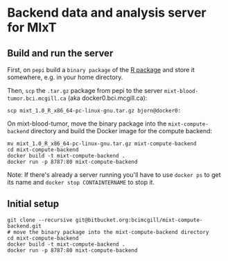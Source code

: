 # Backend data and analysis server for MIxT 
## Build and run the server

First, on `pepi` build a `binary package` of the [R
package](https://bitbucket.org/bcimcgill/mixt-rpackage/) and store it
somewhere, e.g. in your home directory.

Then, `scp` the `.tar.gz` package from pepi to the server
`mixt-blood-tumor.bci.mcgill.ca` (aka docker0.bci.mcgill.ca): 

```
scp mixt_1.0_R_x86_64-pc-linux-gnu.tar.gz bjorn@docker0:
```

On mixt-blood-tumor, move the binary package into the `mixt-compute-backend`
directory and build the Docker image for the compute backend:

```
mv mixt_1.0_R_x86_64-pc-linux-gnu.tar.gz mixt-compute-backend
cd mixt-compute-backend
docker build -t mixt-compute-backend .
docker run -p 8787:80 mixt-compute-backend
```

Note: If there's already a server running you'll have to use `docker ps` to get
its name and `docker stop CONTAINTERNAME` to stop it.


## Initial setup

```
git clone --recursive git@bitbucket.org:bcimcgill/mixt-compute-backend.git
# move the binary package into the mixt-compute-backend directory
cd mixt-compute-backend
docker build -t mixt-compute-backend .
docker run -p 8787:80 mixt-compute-backend 
```

